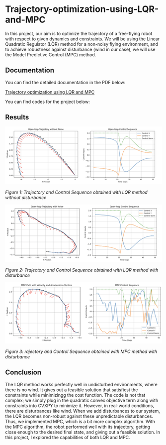 # Trajectory-optimization-using-LQR-and-MPC

In this project, our aim is to optimize the trajectory of a free-flying robot with respect to given dynamics and constraints. We will be using the Linear Quadratic Regulator (LQR) method for a non-noisy flying environment, and to achieve robustness against disturbance (wind in our case), we will use the Model Predictive Control (MPC) method.

## Documentation

You can find the detailed documentation in the PDF below:

[Trajectory optimization using LQR and MPC](./Trajectory_optimization_using_LQR_and_MPC.pdf)

You can find codes for the project below:


## Results

![Trajectory and Control Sequence obtained with LQR method without disturbance](./images/LQR1.png)

*Figure 1: Trajectory and Control Sequence obtained with LQR method without disturbance*

![Trajectory and Control Sequence obtained with LQR method with disturbance](./images/LQR2.png)


*Figure 2: Trajectory and Control Sequence obtained with LQR method with disturbance*

![rajectory and Control Sequence obtained with MPC method with disturbance](./images/MPC1.png)


*Figure 3: rajectory and Control Sequence obtained with MPC method with disturbance*


## Conclusion
The LQR method works perfectly well in undisturbed environments, where there is no wind. It gives out a feasible solution that satisfiest the constraints while minimizingg the cost function. The code is not that complex; we simply plug in the quadratic convex objective term along with constraints into CVXPY to minimize it. However, in real-world conditions, there are disturbances like wind. When we add disturbances to our system, the LQR becomes non-robust against these unpredictable disturbances. Thus, we implemented MPC, which is a bit more complex algorithm. With the MPC algorithm, the robot performed well with its trajectory, getting close enough to the desired final state, and giving out a feasible solution. In this project, I explored the capabilities of both LQR and MPC.



